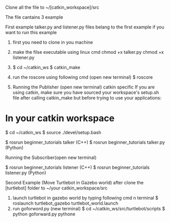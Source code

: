 Clone all the file to ~/[catkin_workspace]/src

The file cantains 3 example

First example
 talker.py and listener.py files belang to the first example if you want to run this example 
 
 1. first you need to clone in you machine
 
 2. make the filse executable using linux cmd 
   chmod +x talker.py
   chmod +x listener.py
   
 3. $ cd ~/catkin_ws
    $ catkin_make
    
 4. run the roscore using following cmd (open new terminal)
 $ roscore
 
 5. Running the Publisher (open new terminal)
  catkin specific If you are using catkin, make sure you have sourced your workspace's setup.sh file after calling catkin_make but  before trying to use your applications: 
 # In your catkin workspace
$ cd ~/catkin_ws
$ source ./devel/setup.bash
 
 $ rosrun beginner_tutorials talker      (C++)
$ rosrun beginner_tutorials talker.py   (Python) 

Running the Subscriber(open new terminal)

$ rosrun beginner_tutorials listener     (C++)
$ rosrun beginner_tutorials listener.py  (Python) 
 
 
 Second Example (Move Turtlebot in Gazebo world)
 after clone the [turtlebot] folder  to ~/your catkin_workspace/src
 1. launch turtlebot in gazebo world by typing following cmd n terminal 
   $ roslaunch turtlebot_gazebo turtlebot_world.launch
 2. run goforword.py (new terminal)
    $ cd ~/catkin_ws/src/turtlebot/scripts
    $ python goforward.py
    pythone
 
